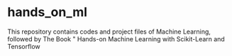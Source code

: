 # hands_on_ml
This repository contains codes and project files of Machine Learning, followed by The Book " Hands-on Machine Learning with Scikit-Learn and Tensorflow
